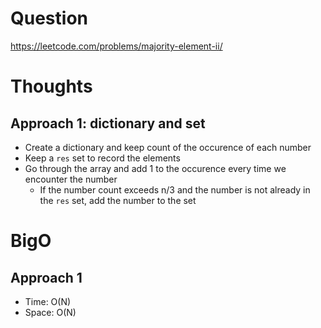 # Question
https://leetcode.com/problems/majority-element-ii/

# Thoughts
## Approach 1: dictionary and set
- Create a dictionary and keep count of the occurence of each number
- Keep a `res` set to record the elements
- Go through the array and add 1 to the occurence every time we encounter the number
    - If the number count exceeds n/3 and the number is not already in the `res` set, add the number to the set

# BigO
## Approach 1
- Time: O(N)
- Space: O(N)